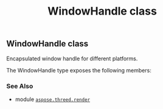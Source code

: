 ﻿---
title: WindowHandle class
second_title: Aspose.3D for Python via .NET API References
description: 
type: docs
weight: 430
url: /python-net/aspose.threed.render/windowhandle/
is_root: false
---

## WindowHandle class

Encapsulated window handle for different platforms.



The WindowHandle type exposes the following members:


### See Also
* module [`aspose.threed.render`](..)
